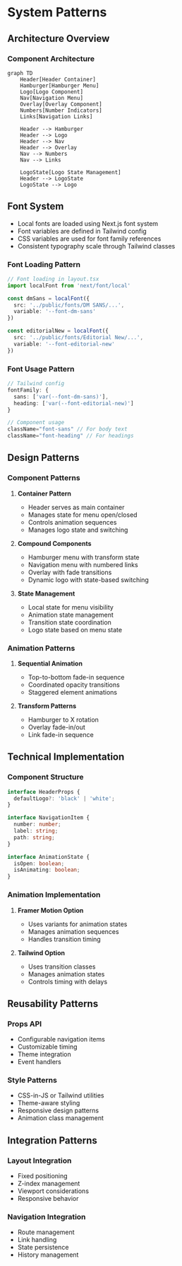 # System Patterns

## Architecture Overview

### Component Architecture
```mermaid
graph TD
    Header[Header Container]
    Hamburger[Hamburger Menu]
    Logo[Logo Component]
    Nav[Navigation Menu]
    Overlay[Overlay Component]
    Numbers[Number Indicators]
    Links[Navigation Links]

    Header --> Hamburger
    Header --> Logo
    Header --> Nav
    Header --> Overlay
    Nav --> Numbers
    Nav --> Links

    LogoState[Logo State Management]
    Header --> LogoState
    LogoState --> Logo
```

## Font System
- Local fonts are loaded using Next.js font system
- Font variables are defined in Tailwind config
- CSS variables are used for font family references
- Consistent typography scale through Tailwind classes

### Font Loading Pattern
```typescript
// Font loading in layout.tsx
import localFont from 'next/font/local'

const dmSans = localFont({
  src: '../public/fonts/DM SANS/...',
  variable: '--font-dm-sans'
})

const editorialNew = localFont({
  src: '../public/fonts/Editorial New/...',
  variable: '--font-editorial-new'
})
```

### Font Usage Pattern
```typescript
// Tailwind config
fontFamily: {
  sans: ['var(--font-dm-sans)'],
  heading: ['var(--font-editorial-new)']
}

// Component usage
className="font-sans" // For body text
className="font-heading" // For headings
```

## Design Patterns

### Component Patterns
1. **Container Pattern**
   - Header serves as main container
   - Manages state for menu open/closed
   - Controls animation sequences
   - Manages logo state and switching

2. **Compound Components**
   - Hamburger menu with transform state
   - Navigation menu with numbered links
   - Overlay with fade transitions
   - Dynamic logo with state-based switching

3. **State Management**
   - Local state for menu visibility
   - Animation state management
   - Transition state coordination
   - Logo state based on menu state

### Animation Patterns
1. **Sequential Animation**
   - Top-to-bottom fade-in sequence
   - Coordinated opacity transitions
   - Staggered element animations

2. **Transform Patterns**
   - Hamburger to X rotation
   - Overlay fade-in/out
   - Link fade-in sequence

## Technical Implementation

### Component Structure
```typescript
interface HeaderProps {
  defaultLogo?: 'black' | 'white';
}

interface NavigationItem {
  number: number;
  label: string;
  path: string;
}

interface AnimationState {
  isOpen: boolean;
  isAnimating: boolean;
}
```

### Animation Implementation
1. **Framer Motion Option**
   - Uses variants for animation states
   - Manages animation sequences
   - Handles transition timing

2. **Tailwind Option**
   - Uses transition classes
   - Manages animation states
   - Controls timing with delays

## Reusability Patterns

### Props API
- Configurable navigation items
- Customizable timing
- Theme integration
- Event handlers

### Style Patterns
- CSS-in-JS or Tailwind utilities
- Theme-aware styling
- Responsive design patterns
- Animation class management

## Integration Patterns

### Layout Integration
- Fixed positioning
- Z-index management
- Viewport considerations
- Responsive behavior

### Navigation Integration
- Route management
- Link handling
- State persistence
- History management
